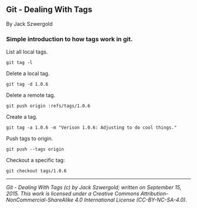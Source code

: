 ## Git - Dealing With Tags

By Jack Szwergold

### Simple introduction to how tags work in git.

List all local tags.

    git tag -l

Delete a local tag.

    git tag -d 1.0.6

Delete a remote tag.

    git push origin :refs/tags/1.0.6

Create a tag.

    git tag -a 1.0.6 -m "Verison 1.0.6: Adjusting to do cool things."

Push tags to origin.

    git push --tags origin

Checkout a specific tag:

    git checkout tags/1.0.6

***

*Git - Dealing With Tags (c) by Jack Szwergold; written on September 15, 2015. This work is licensed under a Creative Commons Attribution-NonCommercial-ShareAlike 4.0 International License (CC-BY-NC-SA-4.0).*
